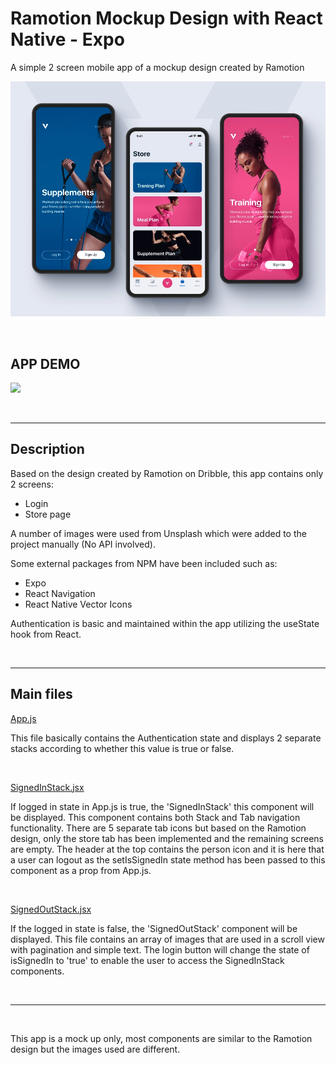 # Ramotion Mockup Design with React Native - Expo

<p>A simple 2 screen mobile app of a mockup design created by Ramotion</p>

![img](assets/ramotion-mockup.png)

<br>

## APP DEMO

![](assets/ramotion-mockup.gif)

<br>

---

## Description

Based on the design created by Ramotion on Dribble, this app contains only 2 screens:

- Login
- Store page

A number of images were used from Unsplash which were added to the project manually (No API involved).

Some external packages from NPM have been included such as:

- Expo
- React Navigation
- React Native Vector Icons

Authentication is basic and maintained within the app utilizing the useState hook from React.

<br>

---

## Main files

[App.js](App.js)

This file basically contains the Authentication state and displays 2 separate stacks according to whether this value is true or false.

<br>

[SignedInStack.jsx](screens/navigation/SignedInStack.jsx)

If logged in state in App.js is true, the 'SignedInStack' this component will be displayed. This component contains both Stack and Tab navigation functionality. There are 5 separate tab icons but based on the Ramotion design, only the store tab has been implemented and the remaining screens are empty. The header at the top contains the person icon and it is here that a user can logout as the setIsSignedIn state method has been passed to this component as a prop from App.js.

<br>

[SignedOutStack.jsx](screens/navigation/SignedOutStack.jsx)

If the logged in state is false, the 'SignedOutStack' component will be displayed. This file contains an array of images that are used in a scroll view with pagination and simple text. The login button will change the state of isSignedIn to 'true' to enable the user to access the SignedInStack components.

<br>

---

<br>

This app is a mock up only, most components are similar to the Ramotion design but the images used are different.
